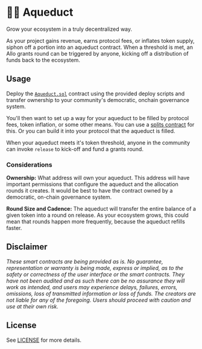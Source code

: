 # 🧜‍♀️ Aqueduct

Grow your ecosystem in a truly decentralized way.

As your project gains revenue, earns protocol fees, or inflates token supply,
siphon off a portion into an aqueduct contract. When a threshold is met, an Allo
grants round can be triggered by anyone, kicking off a distribution of funds
back to the ecosystem.

## Usage

Deploy the [`Aqueduct.sol`](./src/Aqueduct.sol) contract using the provided
deploy scripts and transfer ownership to your community's democratic, onchain
governance system.

You'll then want to set up a way for your aqueduct to be filled by protocol
fees, token inflation, or some other means. You can use a [splits
contract](https://www.0xsplits.xyz/) for this. Or you can build it into your
protocol that the aqueduct is filled.

When your aqueduct meets it's token threshold, anyone in the community can
invoke `release` to kick-off and fund a grants round.

### Considerations

**Ownership:** What address will own your aqueduct. This address will have
important permissions that configure the aqueduct and the allocation rounds it
creates. It would be best to have the contract owned by a democratic, on-chain
governance system.

**Round Size and Cadence:** The aqueduct will transfer the entire balance of
a given token into a round on release. As your ecosystem grows, this could mean
that rounds happen more frequently, because the aqueduct refills faster.

## Disclaimer

_These smart contracts are being provided as is. No guarantee, representation or
warranty is being made, express or implied, as to the safety or correctness of
the user interface or the smart contracts. They have not been audited and as
such there can be no assurance they will work as intended, and users may
experience delays, failures, errors, omissions, loss of transmitted information
or loss of funds. The creators are not liable for any of the foregoing. Users
should proceed with caution and use at their own risk._

## License

See [LICENSE](./LICENSE) for more details.
